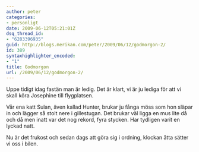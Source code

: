 ```yaml
---
author: peter
categories:
- personligt
date: 2009-06-12T05:21:01Z
dsq_thread_id:
- "6283396935"
guid: http://blogs.merikan.com/peter/2009/06/12/godmorgon-2/
id: 389
syntaxhighlighter_encoded:
- "1"
title: Godmorgon
url: /2009/06/12/godmorgon-2/
---
```


Uppe tidigt idag fastän man är ledig. Det är klart, vi är ju lediga för att vi skall köra Josephine till flygplatsen. 

Vår ena katt Sulan, även kallad Hunter, brukar ju fånga möss som hon släpar in och lägger så stolt nere i gillestugan. Det brukar väl ligga en mus lite då och då men inatt var det nog rekord, fyra stycken. Har tydligen varit en lyckad natt.

Nu är det frukost och sedan dags att göra sig i ordning, klockan åtta sätter vi oss i bilen.